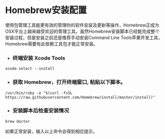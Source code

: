 # Homebrew安装配置

使用包管理工具能更有效的管理你的软件安装及更新等操作，Homebrew正成为OSX平台上越来越受欢迎的管理工具。虽然Homebrew安装脚本已经能完成整个安装过程，但是安装之前还是推荐手动安装Command Line Tools苹果开发工具，Homebrew需要有此依赖工具包才能正常安装。

* ### 终端安装 **Xcode Tools**

```
xcode-select --install
```

* ### 获取 Homebrew，打开终端窗口, 粘贴以下脚本。

```
/usr/bin/ruby -e "$(curl -fsSL https://raw.githubusercontent.com/Homebrew/install/master/install)"
```

* ### 安装脚本后检查安装情况

```
brew doctor
```

如果正常安装，输入以上命令会得到相应提示。

